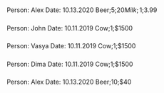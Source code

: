 #####
Person: Alex
Date: 10.13.2020
Beer;5;$20
Milk;1;$3.99
#####
Person: John
Date: 10.11.2019
Cow;1;$1500
#####
Person: Vasya
Date: 10.11.2019
Cow;1;$1500
#####
Person: Dima
Date: 10.11.2019
Cow;1;$1500
#####
Person: Alex
Date: 10.13.2020
Beer;10;$40